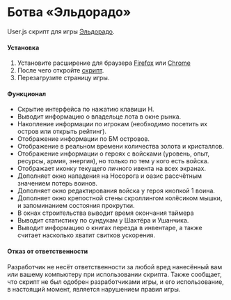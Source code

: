# Ботва «Эльдорадо»
User.js скрипт для игры [Эльдорадо](https://eldorado.botva.ru).

#### Установка
1. Установите расширение для браузера [Firefox](https://addons.mozilla.org/ru/firefox/addon/greasemonkey/) или [Chrome](https://chrome.google.com/webstore/detail/tampermonkey/dhdgffkkebhmkfjojejmpbldmpobfkfo)
2. После чего откройте [скрипт](https://github.com/lugovov/eldorado/raw/master/market.user.js).
3. Перезагрузите страницу игры.

#### Функционал
- Скрытие интерфейса по нажатию клавиши H.
- Выводит информацию о владельце лота в окне рынка.
- Накопление информации по игрокам (необходимо посетить их остров или открыть рейтинг).
- Отображение информации по БМ островов.
- Отображение в реальном времени количества золота и кристаллов.
- Отображение информации о героях с войсками (уровень, опыт, ресурсы, армия, энергия), но только по тем у кого есть войска.
- Отображает иконку текущего личного ивента на всех экранах.
- Дополняет окно нападения на Носорога и оазис рассчётным значением потерь воинов.
- Дополняет окно редактирования войска у героя кнопкой 1 воина.
- Дополняет окно крепостной стены скроллингом колёсиком мышки, и запоминанием состояния прокрутки.
- В окнах строительства выводит время окончания таймера
- Выводит статистику по сундукам у Шахтёра и Ушанчика.
- Выводит информацию о книгах перезда в инвентаре, а также считает насколько хватит свитков ускорения.

#### Отказ от ответственности
Разработчик не несёт ответственности за любой вред нанесённый вам или вашему компьютеру при использовании скрипта. Также сообщает, что скрипт не был одобрен разработчиками игры, и его использование, в настоящий момент, является нарушением правил игры.
